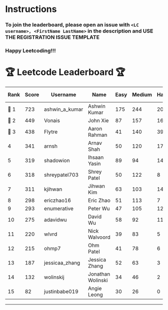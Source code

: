 # Instructions
### To join the leaderboard, please open an issue with `<LC username>, <FirstName LastName>` in the description and USE THE REGISTRATION ISSUE TEMPLATE
### Happy Leetcoding!!!


# 🏆 Leetcode Leaderboard 🏆

| Rank | Score | Username       | Name | Easy | Medium | Hard | Problems Solved |
|------|----------------|-----------------|-------------------|--------------|--------------|--------------|--------------|
| 🥇 1 | 723 | ashwin_a_kumar | Ashwin Kumar | 175 | 244 | 20 | 439 |
| 🥈 2 | 449 | Vonais | John Xie | 87 | 157 | 16 | 260 |
| 🥉 3 | 438 | Flytre | Aaron Rahman | 41 | 140 | 39 | 220 |
| 4 | 341 | arnsh | Arnav Shah | 50 | 120 | 17 | 187 |
| 5 | 319 | shadowion | Ihsaan Yasin | 89 | 94 | 14 | 197 |
| 6 | 318 | shreypatel703 | Shrey Patel | 50 | 122 | 8 | 180 |
| 7 | 311 | kjihwan | Jihwan Kim | 63 | 103 | 14 | 180 |
| 8 | 298 | ericzhao16 | Eric Zhao | 51 | 113 | 7 | 171 |
| 9 | 293 | enumerative | Peter Wu | 47 | 105 | 12 | 164 |
| 10 | 275 | adavidwu | David Wu | 58 | 92 | 11 | 161 |
| 11 | 220 | wlvrd | Nick Walvoord | 39 | 83 | 5 | 127 |
| 12 | 215 | ohmp7 | Ohm Patel | 41 | 78 | 6 | 125 |
| 13 | 187 | jessicaa_zhang | Jessica Zhang | 52 | 63 | 3 | 118 |
| 14 | 132 | wolinskij | Jonathan Wolinski | 34 | 46 | 2 | 82 |
| 15 | 82 | justinbabe019 | Angie Leong | 30 | 26 | 0 | 56 |
---